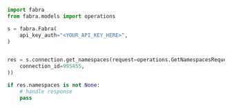 <!-- Start SDK Example Usage [usage] -->
```python
import fabra
from fabra.models import operations

s = fabra.Fabra(
    api_key_auth="<YOUR_API_KEY_HERE>",
)


res = s.connection.get_namespaces(request=operations.GetNamespacesRequest(
    connection_id=995455,
))

if res.namespaces is not None:
    # handle response
    pass

```
<!-- End SDK Example Usage [usage] -->